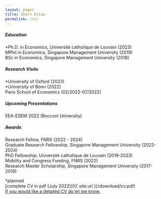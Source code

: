 ```yaml
---
layout: pagec
title: Short Vitae 
permalink: /cv/
---
```


##### Education
*Ph.D. in Economics, Université catholique de Louvain (2023)\
MPhil in Economics, Singapore Management University (2019)\
BSc in Economics, Singapore Management University (2018)

##### Research Visits
*University of Oxford (2023)\
*University of Bonn (2022)\
Paris School of Economics (02/2022-07/2022)

##### Upcoming Presentations 
EEA-ESEM 2022 (Bocconi University)

##### Awards
Research Fellow, FNRS (2022 - 2024)\
Graduate Research Fellowship, Singapore Management University (2022-2024)\
PhD Fellowship, Université catholique de Louvain (2019-2023)\
Mobility and Congress Funding, FNRS (2022)\
Research Master Scholarship, Singapore Management University (2017-2019)

*planned\
[complete CV in pdf (July 2022)]({{ site.url }}/download/cv.pdf)\
[If you would like a detailed CV do let me know.](mailto:hello@robin-ng.com)


